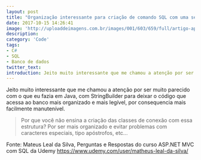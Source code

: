 ```yaml
---
layout: post
title: "Organização interessante para criação de comando SQL com uma semelhança ao .append do Java, em C#"
date: 2017-10-15 14:26:41
image: 'http://uploaddeimagens.com.br/images/001/603/659/full/artigo-append-do-string-builder-csharp-e-jav.png?1536495416'
description:
category: 'Code'
tags:
- C#
- SQL
- Banco de dados
twitter_text:
introduction: Jeito muito interessante que me chamou a atenção por ser muito parecido com o que eu fazia em Java, com StringBuilder
---
```


Jeito muito interessante que me chamou a atenção por ser muito parecido com o que eu fazia em Java, com StringBuilder para deixar o código que acessa ao banco mais organizado e mais legível, por consequencia mais facilmente manutenível.

>Por que você não ensina a criação das classes de conexão com essa estrutura? Por ser mais organizado e evitar problemas com caracteres especiais, tipo apóstrofos, etc...


Fonte: Mateus Leal da Silva, Perguntas e Respostas do curso ASP.NET MVC com SQL da Udemy <https://www.udemy.com/user/matheus-leal-da-silva/>